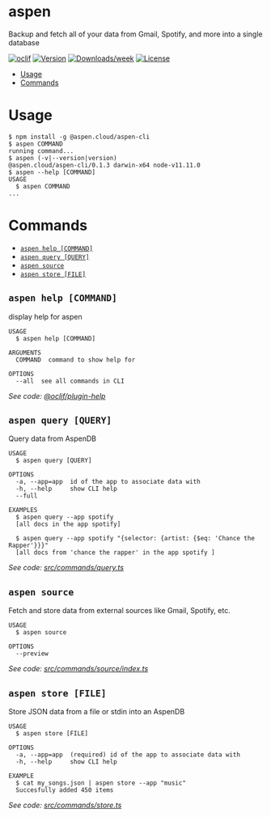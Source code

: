 aspen
=====

Backup and fetch all of your data from Gmail, Spotify, and more into a single database

[![oclif](https://img.shields.io/badge/cli-oclif-brightgreen.svg)](https://oclif.io)
[![Version](https://img.shields.io/npm/v/aspen.svg)](https://npmjs.org/package/aspen)
[![Downloads/week](https://img.shields.io/npm/dw/aspen.svg)](https://npmjs.org/package/aspen)
[![License](https://img.shields.io/npm/l/aspen.svg)](https://github.com/matlin/aspen-cli/blob/master/package.json)

<!-- toc -->
* [Usage](#usage)
* [Commands](#commands)
<!-- tocstop -->
# Usage
<!-- usage -->
```sh-session
$ npm install -g @aspen.cloud/aspen-cli
$ aspen COMMAND
running command...
$ aspen (-v|--version|version)
@aspen.cloud/aspen-cli/0.1.3 darwin-x64 node-v11.11.0
$ aspen --help [COMMAND]
USAGE
  $ aspen COMMAND
...
```
<!-- usagestop -->
# Commands
<!-- commands -->
* [`aspen help [COMMAND]`](#aspen-help-command)
* [`aspen query [QUERY]`](#aspen-query-query)
* [`aspen source`](#aspen-source)
* [`aspen store [FILE]`](#aspen-store-file)

## `aspen help [COMMAND]`

display help for aspen

```
USAGE
  $ aspen help [COMMAND]

ARGUMENTS
  COMMAND  command to show help for

OPTIONS
  --all  see all commands in CLI
```

_See code: [@oclif/plugin-help](https://github.com/oclif/plugin-help/blob/v2.2.3/src/commands/help.ts)_

## `aspen query [QUERY]`

Query data from AspenDB

```
USAGE
  $ aspen query [QUERY]

OPTIONS
  -a, --app=app  id of the app to associate data with
  -h, --help     show CLI help
  --full

EXAMPLES
  $ aspen query --app spotify
  [all docs in the app spotify]

  $ aspen query --app spotify "{selector: {artist: {$eq: 'Chance the Rapper'}}}"
  [all docs from 'chance the rapper' in the app spotify ]
```

_See code: [src/commands/query.ts](https://github.com/aspen-cloud/aspen-cli/blob/v0.1.3/src/commands/query.ts)_

## `aspen source`

Fetch and store data from external sources like Gmail, Spotify, etc.

```
USAGE
  $ aspen source

OPTIONS
  --preview
```

_See code: [src/commands/source/index.ts](https://github.com/aspen-cloud/aspen-cli/blob/v0.1.3/src/commands/source/index.ts)_

## `aspen store [FILE]`

Store JSON data from a file or stdin into an AspenDB

```
USAGE
  $ aspen store [FILE]

OPTIONS
  -a, --app=app  (required) id of the app to associate data with
  -h, --help     show CLI help

EXAMPLE
  $ cat my_songs.json | aspen store --app "music"
  Succesfully added 450 items
```

_See code: [src/commands/store.ts](https://github.com/aspen-cloud/aspen-cli/blob/v0.1.3/src/commands/store.ts)_
<!-- commandsstop -->
